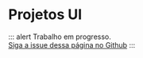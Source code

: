 # Projetos UI

<p>

::: alert Trabalho em progresso.  
[Siga a issue dessa página no Github](https://github.com/vue-a11y/vue-a11y.com/issues/8)
:::

</p>